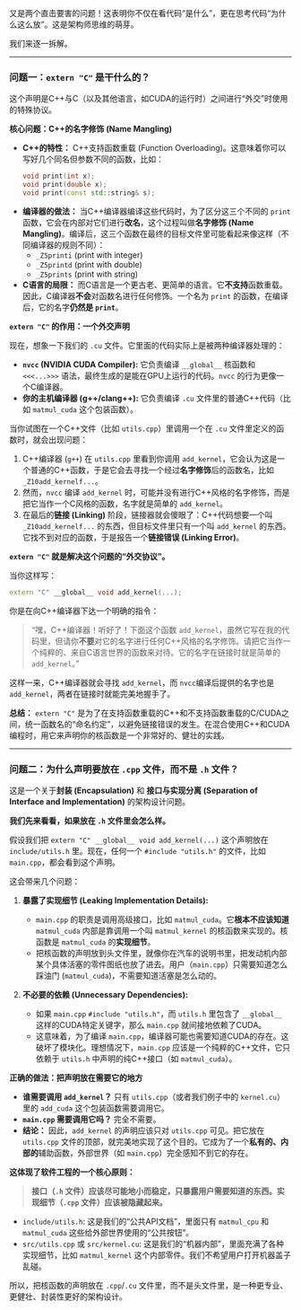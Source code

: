 又是两个直击要害的问题！这表明你不仅在看代码“是什么”，更在思考代码“为什么这么放”。这是架构师思维的萌芽。

我们来逐一拆解。

---

### **问题一：`extern "C"` 是干什么的？**

这个声明是C++与C（以及其他语言，如CUDA的运行时）之间进行“外交”时使用的特殊协议。

**核心问题：C++的名字修饰 (Name Mangling)**

* **C++的特性：** C++支持函数重载 (Function Overloading)。这意味着你可以写好几个同名但参数不同的函数，比如：
  ```cpp
  void print(int x);
  void print(double x);
  void print(const std::string& s);
  ```
* **编译器的做法：** 当C++编译器编译这些代码时，为了区分这三个不同的 `print` 函数，它会在内部对它们进行**改名**，这个过程叫做**名字修饰 (Name Mangling)**。编译后，这三个函数在最终的目标文件里可能看起来像这样（不同编译器的规则不同）：
  * `_Z5printi` (print with integer)
  * `_Z5printd` (print with double)
  * `_Z5prints` (print with string)
* **C语言的局限：** 而C语言是一个更古老、更简单的语言。它**不支持**函数重载。因此，C编译器**不会**对函数名进行任何修饰。一个名为 `print` 的函数，在编译后，它的名字**仍然是 `print`**。

**`extern "C"` 的作用：一个外交声明**

现在，想象一下我们的 `.cu` 文件。它里面的代码实际上是被两种编译器处理的：

* **`nvcc` (NVIDIA CUDA Compiler):** 它负责编译 `__global__` 核函数和 `<<<...>>>` 语法，最终生成的是能在GPU上运行的代码。`nvcc` 的行为更像一个C编译器。
* **你的主机编译器 (g++/clang++):** 它负责编译 `.cu` 文件里的普通C++代码（比如 `matmul_cuda` 这个包装函数）。

当你试图在一个C++文件（比如 `utils.cpp`）里调用一个在 `.cu` 文件里定义的函数时，就会出现问题：

1. C++编译器 (`g++`) 在 `utils.cpp` 里看到你调用 `add_kernel`，它会认为这是一个普通的C++函数，于是它会去寻找一个经过**名字修饰**后的函数名，比如 `_Z10add_kernelf...`。
2. 然而，`nvcc` 编译 `add_kernel` 时，可能并没有进行C++风格的名字修饰，而是把它当作一个C风格的函数，名字就是简单的 `add_kernel`。
3. 在最后的**链接 (Linking)** 阶段，链接器就会傻眼了：C++代码想要一个叫 `_Z10add_kernelf...` 的东西，但目标文件里只有一个叫 `add_kernel` 的东西。它找不到对应的函数，于是报告一个**链接错误 (Linking Error)**。

**`extern "C"` 就是解决这个问题的“外交协议”。**

当你这样写：

```cpp
extern "C" __global__ void add_kernel(...);
```

你是在向C++编译器下达一个明确的指令：

> “嘿，C++编译器！听好了！下面这个函数 `add_kernel`，虽然它写在我的代码里，但请你**不要**对它的名字进行任何C++风格的名字修饰。请把它当作一个纯粹的、来自C语言世界的函数来对待。它的名字在链接时就是简单的 `add_kernel`。”

这样一来，C++编译器就会寻找 `add_kernel`，而 `nvcc`编译后提供的名字也是 `add_kernel`，两者在链接时就能完美地握手了。

**总结：** `extern "C"` 是为了在支持函数重载的C++和不支持函数重载的C/CUDA之间，统一函数名的“命名约定”，以避免链接错误的发生。在混合使用C++和CUDA编程时，用它来声明你的核函数是一个非常好的、健壮的实践。

---

### **问题二：为什么声明要放在 `.cpp` 文件，而不是 `.h` 文件？**

这是一个关于**封装 (Encapsulation)** 和 **接口与实现分离 (Separation of Interface and Implementation)** 的架构设计问题。

**我们先来看看，如果放在 `.h` 文件里会怎么样。**

假设我们把 `extern "C" __global__ void add_kernel(...)` 这个声明放在 `include/utils.h` 里。现在，任何一个 `#include "utils.h"` 的文件，比如 `main.cpp`，都会看到这个声明。

这会带来几个问题：

1. **暴露了实现细节 (Leaking Implementation Details):**

   * `main.cpp` 的职责是调用高级接口，比如 `matmul_cuda`。它**根本不应该知道** `matmul_cuda` 内部是靠调用一个叫 `matmul_kernel` 的核函数来实现的。核函数是 `matmul_cuda` 的**实现细节**。
   * 把核函数的声明放到头文件里，就像你在汽车的说明书里，把发动机内部某个具体活塞的零件图纸也放了进去。用户（`main.cpp`）只需要知道怎么踩油门 (`matmul_cuda`)，不需要知道活塞是怎么动的。
2. **不必要的依赖 (Unnecessary Dependencies):**

   * 如果 `main.cpp` `#include "utils.h"`，而 `utils.h` 里包含了 `__global__` 这样的CUDA特定关键字，那么 `main.cpp` 就间接地依赖了CUDA。
   * 这意味着，为了编译 `main.cpp`，编译器可能也需要知道CUDA的存在。这破坏了模块化。理想情况下，`main.cpp` 应该是一个纯粹的C++文件，它只依赖于 `utils.h` 中声明的纯C++接口（如 `matmul_cuda`）。

**正确的做法：把声明放在需要它的地方**

* **谁需要调用 `add_kernel`？** 只有 `utils.cpp`（或者我们例子中的 `kernel.cu`）里的 `add_cuda` 这个包装函数需要调用它。
* **`main.cpp` 需要调用它吗？** 完全不需要。
* **结论：** 因此，`add_kernel` 的声明应该只对 `utils.cpp` 可见。把它放在 `utils.cpp` 文件的顶部，就完美地实现了这个目的。它成为了一个**私有的、内部的**辅助函数，外部世界（如 `main.cpp`）完全感知不到它的存在。

**这体现了软件工程的一个核心原则：**

> **接口（`.h` 文件）应该尽可能地小而稳定，只暴露用户需要知道的东西。实现细节（`.cpp` 文件）应该被隐藏起来。**

* `include/utils.h`: 这是我们的“公共API文档”，里面只有 `matmul_cpu` 和 `matmul_cuda` 这些给外部世界使用的“公共按钮”。
* `src/utils.cpp` 或 `src/kernel.cu`: 这是我们的“机器内部”，里面充满了各种实现细节，比如 `matmul_kernel` 这个内部零件。我们不希望用户打开机器盖子乱碰。

所以，把核函数的声明放在 `.cpp`/`.cu` 文件里，而不是头文件里，是一种更专业、更健壮、封装性更好的架构设计。
